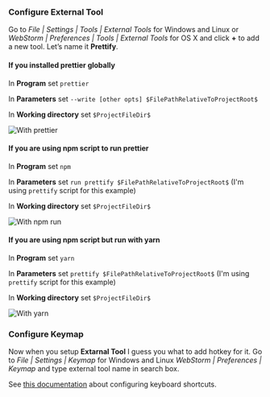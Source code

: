 ### Configure External Tool

Go to *File | Settings | Tools | External Tools* for Windows and Linux or *WebStorm | Preferences | Tools | External Tools* for OS X and click **+** to add a new tool. Let’s name it **Prettify**.

#### If you installed prettier globally

In **Program** set `prettier`

In **Parameters** set `--write [other opts] $FilePathRelativeToProjectRoot$` 

In **Working directory** set `$ProjectFileDir$`

![With `prettier`](https://github.com/jlongster/prettier/tree/master/editors/jetbrains/with-prettier.png "With Prettier")

#### If you are using npm script to run prettier

In **Program** set `npm`

In **Parameters** set `run prettify $FilePathRelativeToProjectRoot$` (I'm using `prettify` script for this example)

In **Working directory** set `$ProjectFileDir$`

![With `npm run`](https://github.com/jlongster/prettier/tree/master/editors/jetbrains/with-npm-run.png "With npm run")

#### If you are using npm script but run with yarn

In **Program** set `yarn`

In **Parameters** set `prettify $FilePathRelativeToProjectRoot$` (I'm using `prettify` script for this example)

In **Working directory** set `$ProjectFileDir$`

![With `yarn`](https://github.com/jlongster/prettier/tree/master/editors/jetbrains/with-yarn.png "With yarn")



### Configure Keymap

Now when you setup **Extarnal Tool** I guess you what to add hotkey for it. Go to *File | Settings | Keymap* for Windows and Linux *WebStorm | Preferences | Keymap* and type external tool name in search box.

See [this documentation](https://www.jetbrains.com/help/webstorm/configuring-keyboard-shortcuts.html) about configuring keyboard shortcuts.